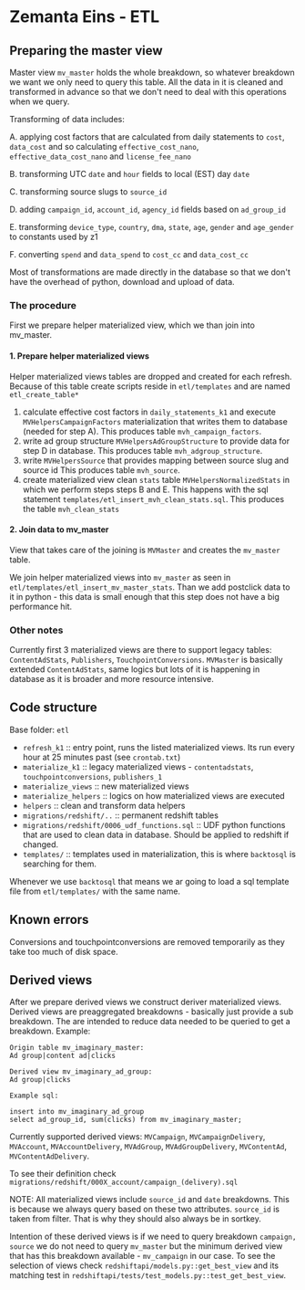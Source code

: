 # Zemanta Eins - ETL #

## Preparing the master view ##

Master view `mv_master` holds the whole breakdown, so whatever breakdown we want we only need to query
this table. All the data in it is cleaned and transformed in advance so that we don't need to deal with
this operations when we query.

Transforming of data includes:

A. applying cost factors that are calculated from daily statements to `cost`, `data_cost` and so calculating `effective_cost_nano`, `effective_data_cost_nano` and `license_fee_nano`

B. transforming UTC `date` and `hour` fields to local (EST) day `date`

C. transforming source slugs to `source_id`

D. adding `campaign_id`, `account_id`, `agency_id` fields based on `ad_group_id`

E. transforming `device_type`, `country`, `dma`, `state`, `age`, `gender` and `age_gender` to constants used by z1

F. converting `spend` and `data_spend` to `cost_cc` and `data_cost_cc`

Most of transformations are made directly in the database so that we don't have the overhead of python,
download and upload of data.

### The procedure ###

First we prepare helper materialized view, which we than join into mv_master.

#### 1. Prepare helper materialized views ####

Helper materialized views tables are dropped and created for each refresh.
Because of this table create scripts reside in `etl/templates` and are named `etl_create_table*`

1. calculate effective cost factors in `daily_statements_k1` and
   execute `MVHelpersCampaignFactors` materialization that writes them to database (needed for step A).
   This produces table `mvh_campaign_factors`.
2. write ad group structure `MVHelpersAdGroupStructure` to provide data for step D in database.
   This produces table `mvh_adgroup_structure`.
3. write `MVHelpersSource` that provides mapping between source slug and source id
   This produces table `mvh_source`.
4. create materialized view clean `stats` table `MVHelpersNormalizedStats` in which we perform steps
   steps B and E. This happens with the sql statement `templates/etl_insert_mvh_clean_stats.sql`. This
   produces the table `mvh_clean_stats`

#### 2. Join data to mv_master ####

View that takes care of the joining is `MVMaster` and creates the `mv_master` table.

We join helper materialized views into `mv_master` as seen in `etl/templates/etl_insert_mv_master_stats`.
Than we add postclick data to it in python - this data is small enough that this step does not have a
big performance hit.

### Other notes ###

Currently first 3 materialized views are there to support legacy tables: `ContentAdStats`, `Publishers`, `TouchpointConversions`. `MVMaster` is basically extended `ContentAdStats`, same logics but lots of it is happening in database as it is broader and more resource intensive.

## Code structure ##

Base folder: `etl`

- `refresh_k1` :: entry point, runs the listed materialized views. Its run every hour at 25 minutes past (see `crontab.txt`)
- `materialize_k1` :: legacy materialized views - `contentadstats`, `touchpointconversions`, `publishers_1`
- `materialize_views` :: new materialized views
- `materialize_helpers` :: logics on how materialized views are executed
- `helpers` :: clean and transform data helpers
- `migrations/redshift/..` :: permanent redshift tables
- `migrations/redshift/0006_udf_functions.sql` :: UDF python functions that are used to clean data in database. 
   Should be applied to redshift if changed.
- `templates/` :: templates used in materialization, this is where `backtosql` is searching for them.

Whenever we use `backtosql` that means we ar going to load a sql template file from `etl/templates/` with the
same name.

## Known errors ##

Conversions and touchpointconversions are removed temporarily as they take too much of disk space.


## Derived views ##

After we prepare derived views we construct deriver materialized views. Derived views are preaggregated
breakdowns - basically just provide a sub breakdown. The are intended to reduce data needed to be queried to
get a breakdown. Example:

```
Origin table mv_imaginary_master:
Ad group|content ad|clicks

Derived view mv_imaginary_ad_group:
Ad group|clicks

Example sql:

insert into mv_imaginary_ad_group 
select ad_group_id, sum(clicks) from mv_imaginary_master;
```

Currently supported derived views: `MVCampaign`, `MVCampaignDelivery`, `MVAccount`, `MVAccountDelivery`, `MVAdGroup`, `MVAdGroupDelivery`, `MVContentAd`, `MVContentAdDelivery`.

To see their definition check `migrations/redshift/000X_account/campaign_(delivery).sql`

NOTE: All materialized views include `source_id` and `date` breakdowns. This is because we
always query based on these two attributes. `source_id` is taken from filter. That is why they
should also always be in sortkey.

Intention of these derived views is if we need to query breakdown `campaign, source` we do not need
to query `mv_master` but the minimum derived view that has this breakdown available - `mv_campaign`
in our case. To see the selection of views check `redshiftapi/models.py::get_best_view` and its
matching test in `redshiftapi/tests/test_models.py::test_get_best_view`.
